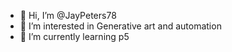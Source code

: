 - 👋 Hi, I’m @JayPeters78
- 👀 I’m interested in Generative art and automation
- 🌱 I’m currently learning p5

<!---
JayPeters78/JayPeters78 is a ✨ special ✨ repository because its `README.md` (this file) appears on your GitHub profile.
You can click the Preview link to take a look at your changes.
--->
